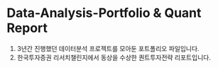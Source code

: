# Data-Analysis-Portfolio & Quant Report
1) 3년간 진행했던 데이터분석 프로젝트를 모아둔 포트폴리오 파일입니다. 
2) 한국투자증권 리서치챌린지에서 동상을 수상한 퀀트투자전략 리포트입니다.

